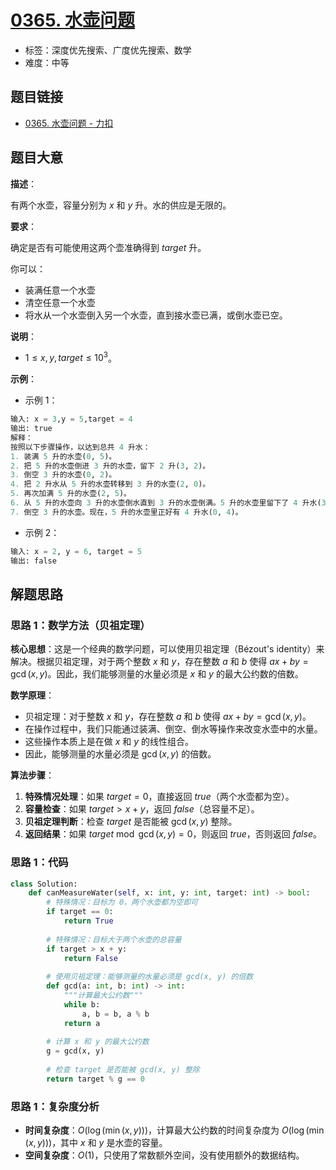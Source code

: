 # [0365. 水壶问题](https://leetcode.cn/problems/water-and-jug-problem/)

- 标签：深度优先搜索、广度优先搜索、数学
- 难度：中等

## 题目链接

- [0365. 水壶问题 - 力扣](https://leetcode.cn/problems/water-and-jug-problem/)

## 题目大意

**描述**：

有两个水壶，容量分别为 $x$ 和 $y$ 升。水的供应是无限的。

**要求**：

确定是否有可能使用这两个壶准确得到 $target$ 升。

你可以：

- 装满任意一个水壶
- 清空任意一个水壶
- 将水从一个水壶倒入另一个水壶，直到接水壶已满，或倒水壶已空。

**说明**：

- $1 \le x, y, target \le 10^{3}$。

**示例**：

- 示例 1：

```python
输入: x = 3,y = 5,target = 4
输出: true
解释：
按照以下步骤操作，以达到总共 4 升水：
1. 装满 5 升的水壶(0, 5)。
2. 把 5 升的水壶倒进 3 升的水壶，留下 2 升(3, 2)。
3. 倒空 3 升的水壶(0, 2)。
4. 把 2 升水从 5 升的水壶转移到 3 升的水壶(2, 0)。
5. 再次加满 5 升的水壶(2, 5)。
6. 从 5 升的水壶向 3 升的水壶倒水直到 3 升的水壶倒满。5 升的水壶里留下了 4 升水(3, 4)。
7. 倒空 3 升的水壶。现在，5 升的水壶里正好有 4 升水(0, 4)。
```

- 示例 2：

```python
输入: x = 2, y = 6, target = 5
输出: false
```

## 解题思路

### 思路 1：数学方法（贝祖定理）

**核心思想**：这是一个经典的数学问题，可以使用贝祖定理（Bézout's identity）来解决。根据贝祖定理，对于两个整数 $x$ 和 $y$，存在整数 $a$ 和 $b$ 使得 $ax + by = \gcd(x, y)$。因此，我们能够测量的水量必须是 $x$ 和 $y$ 的最大公约数的倍数。

**数学原理**：

- 贝祖定理：对于整数 $x$ 和 $y$，存在整数 $a$ 和 $b$ 使得 $ax + by = \gcd(x, y)$。
- 在操作过程中，我们只能通过装满、倒空、倒水等操作来改变水壶中的水量。
- 这些操作本质上是在做 $x$ 和 $y$ 的线性组合。
- 因此，能够测量的水量必须是 $\gcd(x, y)$ 的倍数。

**算法步骤**：

1. **特殊情况处理**：如果 $target = 0$，直接返回 $true$（两个水壶都为空）。
2. **容量检查**：如果 $target > x + y$，返回 $false$（总容量不足）。
3. **贝祖定理判断**：检查 $target$ 是否能被 $\gcd(x, y)$ 整除。
4. **返回结果**：如果 $target \bmod \gcd(x, y) = 0$，则返回 $true$，否则返回 $false$。

### 思路 1：代码

```python
class Solution:
    def canMeasureWater(self, x: int, y: int, target: int) -> bool:
        # 特殊情况：目标为 0，两个水壶都为空即可
        if target == 0:
            return True
        
        # 特殊情况：目标大于两个水壶的总容量
        if target > x + y:
            return False
        
        # 使用贝祖定理：能够测量的水量必须是 gcd(x, y) 的倍数
        def gcd(a: int, b: int) -> int:
            """计算最大公约数"""
            while b:
                a, b = b, a % b
            return a
        
        # 计算 x 和 y 的最大公约数
        g = gcd(x, y)
        
        # 检查 target 是否能被 gcd(x, y) 整除
        return target % g == 0
```

### 思路 1：复杂度分析

- **时间复杂度**：$O(\log(\min(x, y)))$，计算最大公约数的时间复杂度为 $O(\log(\min(x, y)))$，其中 $x$ 和 $y$ 是水壶的容量。
- **空间复杂度**：$O(1)$，只使用了常数额外空间，没有使用额外的数据结构。
